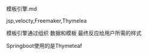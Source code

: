 模板引擎.md   


jsp,velocty,Freemaker,Thymelea   

模板引擎通过组织 数据和模板 最终反应给用户所需的样式   



Springboot使用的是Thymeteaf